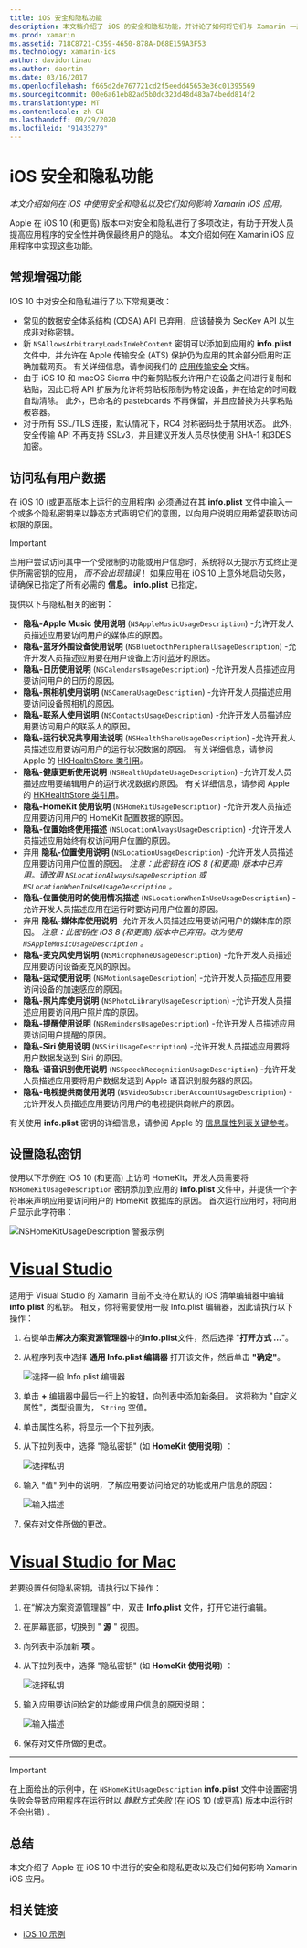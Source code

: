 ```yaml
---
title: iOS 安全和隐私功能
description: 本文档介绍了 iOS 的安全和隐私功能，并讨论了如何将它们与 Xamarin 一起使用。 其中介绍了在 iOS 10 中进行的更新以及如何访问专用用户数据。
ms.prod: xamarin
ms.assetid: 718C8721-C359-4650-878A-D68E159A3F53
ms.technology: xamarin-ios
author: davidortinau
ms.author: daortin
ms.date: 03/16/2017
ms.openlocfilehash: f665d2de767721cd2f5eedd45653e36c01395569
ms.sourcegitcommit: 00e6a61eb82ad5b0dd323d48d483a74bedd814f2
ms.translationtype: MT
ms.contentlocale: zh-CN
ms.lasthandoff: 09/29/2020
ms.locfileid: "91435279"
---
```

# <a name="ios-security-and-privacy-features"></a>iOS 安全和隐私功能

_本文介绍如何在 iOS 中使用安全和隐私以及它们如何影响 Xamarin iOS 应用。_

Apple 在 iOS 10 (和更高) 版本中对安全和隐私进行了多项改进，有助于开发人员提高应用程序的安全性并确保最终用户的隐私。 本文介绍如何在 Xamarin iOS 应用程序中实现这些功能。

<a name="General-Enhancements"></a>

## <a name="general-enhancements"></a>常规增强功能

IOS 10 中对安全和隐私进行了以下常规更改：

- 常见的数据安全体系结构 (CDSA) API 已弃用，应该替换为 SecKey API 以生成非对称密钥。
- 新 `NSAllowsArbitraryLoadsInWebContent` 密钥可以添加到应用的 **info.plist** 文件中，并允许在 Apple 传输安全 (ATS) 保护仍为应用的其余部分启用时正确加载网页。 有关详细信息，请参阅我们的 [应用传输安全](~/ios/app-fundamentals/ats.md) 文档。
- 由于 iOS 10 和 macOS Sierra 中的新剪贴板允许用户在设备之间进行复制和粘贴，因此已将 API 扩展为允许将剪贴板限制为特定设备，并在给定的时间戳自动清除。 此外，已命名的 pasteboards 不再保留，并且应替换为共享粘贴板容器。
- 对于所有 SSL/TLS 连接，默认情况下，RC4 对称密码处于禁用状态。 此外，安全传输 API 不再支持 SSLv3，并且建议开发人员尽快使用 SHA-1 和3DES 加密。

<a name="Accessing-Private-User-Data"></a>

## <a name="accessing-private-user-data"></a>访问私有用户数据

在 iOS 10 (或更高版本上运行的应用程序) 必须通过在其 **info.plist** 文件中输入一个或多个隐私密钥来以静态方式声明它们的意图，以向用户说明应用希望获取访问权限的原因。

> [!IMPORTANT]
> 当用户尝试访问其中一个受限制的功能或用户信息时，系统将以无提示方式终止提供所需密钥的应用， _而不会出现错误_！ 如果应用在 iOS 10 上意外地启动失败，请确保已指定了所有必需的 **信息。 info.plist** 已指定。

提供以下与隐私相关的密钥：

- **隐私-Apple Music 使用说明** (`NSAppleMusicUsageDescription`) -允许开发人员描述应用要访问用户的媒体库的原因。
- **隐私-蓝牙外围设备使用说明** (`NSBluetoothPeripheralUsageDescription`) -允许开发人员描述应用要在用户设备上访问蓝牙的原因。
- **隐私-日历使用说明** (`NSCalendarsUsageDescription`) -允许开发人员描述应用要访问用户的日历的原因。
- **隐私-照相机使用说明** (`NSCameraUsageDescription`) -允许开发人员描述应用要访问设备照相机的原因。
- **隐私-联系人使用说明** (`NSContactsUsageDescription`) -允许开发人员描述应用要访问用户的联系人的原因。
- **隐私-运行状况共享用法说明** (`NSHealthShareUsageDescription`) -允许开发人员描述应用要访问用户的运行状况数据的原因。 有关详细信息，请参阅 Apple 的 [HKHealthStore 类引用](https://developer.apple.com/reference/healthkit/hkhealthstore)。
- **隐私-健康更新使用说明** (`NSHealthUpdateUsageDescription`) -允许开发人员描述应用要编辑用户的运行状况数据的原因。 有关详细信息，请参阅 Apple 的 [HKHealthStore 类引用](https://developer.apple.com/reference/healthkit/hkhealthstore)。
- **隐私-HomeKit 使用说明** (`NSHomeKitUsageDescription`) -允许开发人员描述应用要访问用户的 HomeKit 配置数据的原因。
- **隐私-位置始终使用描述** (`NSLocationAlwaysUsageDescription`) -允许开发人员描述应用始终有权访问用户位置的原因。
- 弃用 **隐私-位置使用说明** (`NSLocationUsageDescription`) -允许开发人员描述应用要访问用户位置的原因。 *注意：此密钥在 iOS 8 (和更高) 版本中已弃用。请改用 `NSLocationAlwaysUsageDescription` 或 `NSLocationWhenInUseUsageDescription` 。*
- **隐私-位置使用时的使用情况描述** (`NSLocationWhenInUseUsageDescription`) -允许开发人员描述应用在运行时要访问用户位置的原因。
- 弃用 **隐私-媒体库使用说明** -允许开发人员描述应用要访问用户的媒体库的原因。 *注意：此密钥在 iOS 8 (和更高) 版本中已弃用。改为使用 `NSAppleMusicUsageDescription` 。*
- **隐私-麦克风使用说明** (`NSMicrophoneUsageDescription`) -允许开发人员描述应用要访问设备麦克风的原因。
- **隐私-运动使用说明** (`NSMotionUsageDescription`) -允许开发人员描述应用要访问设备的加速感应的原因。
- **隐私-照片库使用说明** (`NSPhotoLibraryUsageDescription`) -允许开发人员描述应用要访问用户照片库的原因。
- **隐私-提醒使用说明** (`NSRemindersUsageDescription`) -允许开发人员描述应用要访问用户提醒的原因。
- **隐私-Siri 使用说明** (`NSSiriUsageDescription`) -允许开发人员描述应用要将用户数据发送到 Siri 的原因。
- **隐私-语音识别使用说明** (`NSSpeechRecognitionUsageDescription`) -允许开发人员描述应用要将用户数据发送到 Apple 语音识别服务器的原因。
- **隐私-电视提供商使用说明** (`NSVideoSubscriberAccountUsageDescription`) -允许开发人员描述应用要访问用户的电视提供商帐户的原因。

有关使用 **info.plist** 密钥的详细信息，请参阅 Apple 的 [信息属性列表关键参考](https://developer.apple.com/library/content/documentation/General/Reference/InfoPlistKeyReference/Introduction/Introduction.html#//apple_ref/doc/uid/TP40009248-SW1)。

<a name="Setting-Privacy-Keys"></a>

## <a name="setting-privacy-keys"></a>设置隐私密钥

使用以下示例在 iOS 10 (和更高) 上访问 HomeKit，开发人员需要将 `NSHomeKitUsageDescription` 密钥添加到应用的 **info.plist** 文件中，并提供一个字符串来声明应用要访问用户的 HomeKit 数据库的原因。 首次运行应用时，将向用户显示此字符串：

![NSHomeKitUsageDescription 警报示例](security-privacy-images/info01.png "NSHomeKitUsageDescription 警报示例")

# <a name="visual-studio"></a>[Visual Studio](#tab/windows)

适用于 Visual Studio 的 Xamarin 目前不支持在默认的 iOS 清单编辑器中编辑 **info.plist** 的私钥。 相反，你将需要使用一般 Info.plist 编辑器，因此请执行以下操作：

1. 右键单击**解决方案资源管理器**中的**info.plist**文件，然后选择 "**打开方式 ...**"。
2. 从程序列表中选择 **通用 Info.plist 编辑器** 打开该文件，然后单击 **"确定"**。

    ![选择一般 Info.plist 编辑器](security-privacy-images/InfoEditorSelectionVs.png "选择一般 Info.plist 编辑器")
3. 单击 **+** 编辑器中最后一行上的按钮，向列表中添加新条目。 这将称为 "自定义属性"，类型设置为， `String` 空值。
4. 单击属性名称，将显示一个下拉列表。
5. 从下拉列表中，选择 "隐私密钥" (如 **HomeKit 使用说明**) ： 

    ![选择私钥](security-privacy-images/InfoPListEditorSelectKey.png "选择私钥")
6. 输入 "值" 列中的说明，了解应用要访问给定的功能或用户信息的原因： 

    ![输入描述](security-privacy-images/InfoPListSetValue.png "输入描述")
7. 保存对文件所做的更改。

# <a name="visual-studio-for-mac"></a>[Visual Studio for Mac](#tab/macos)

若要设置任何隐私密钥，请执行以下操作：

1. 在“解决方案资源管理器”  中，双击 **Info.plist** 文件，打开它进行编辑。
2. 在屏幕底部，切换到 " **源** " 视图。
3. 向列表中添加新 **项** 。
4. 从下拉列表中，选择 "隐私密钥" (如 **HomeKit 使用说明**) ： 

    ![选择私钥](security-privacy-images/info02.png "选择私钥")
5. 输入应用要访问给定的功能或用户信息的原因说明： 

    ![输入描述](security-privacy-images/info03.png "输入描述")
6. 保存对文件所做的更改。

-----

> [!IMPORTANT]
> 在上面给出的示例中，在 `NSHomeKitUsageDescription` **info.plist** 文件中设置密钥失败会导致应用程序在运行时以 _静默方式失败_ (在 iOS 10 (或更高) 版本中运行时不会出错) 。

<a name="Summary"></a>

## <a name="summary"></a>总结

本文介绍了 Apple 在 iOS 10 中进行的安全和隐私更改以及它们如何影响 Xamarin iOS 应用。

## <a name="related-links"></a>相关链接

- [iOS 10 示例](/samples/browse/?products=xamarin&term=Xamarin.iOS%2biOS10)